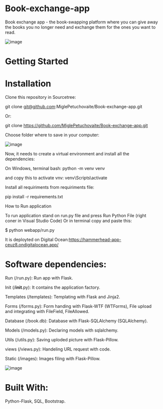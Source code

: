 # Book-exchange-app

Book exchange app - the book-swapping platform where you can give away the books you no longer need and exchange them for the ones you want to read. 

![image](https://user-images.githubusercontent.com/105554616/224053688-0e919cc1-d8b1-404c-9baf-ddcbf037917d.png)


# Getting Started


# Installation

Clone this repository in Sourcetree:

git clone git@github.com:MiglePetuchovaite/Book-exchange-app.git

Or:

git clone https://github.com/MiglePetuchovaite/Book-exchange-app.git

Choose folder where to save in your computer:

![image](https://user-images.githubusercontent.com/105554616/224057581-8aad90c6-7ce5-42e8-965c-685a404b2d03.png)

Now, it needs to create a virtual environment and install all the dependencies:

On Windows, terminal bash:  python -m venv venv

and copy this to activate vnv: venv\Scripts\activate

Install all requiriments from requiriments file:

pip install -r requirements.txt

How to Run application

To run application stand on run.py file and press Run Python File (right coner in Visual Studio Code)
Or in terminal copy and paste this:

$ python webapp/run.py

It is deployted on Digital Ocean:https://hammerhead-app-ceuz8.ondigitalocean.app/


# Software dependencies:

Run (/run.py): Run app with Flask.

Init (/__init__.py): It contains the application factory.

Templates (/templates): Templating with Flask and Jinja2.

Forms (/forms.py): Form handing with Flask-WTF (WTForms), File upload and integrating with FileField, FileAllowed.

Database (/book.db): Database with Flask-SQLAlchemy (SQLAlchemy).

Models (/models.py): Declaring models with sqlalchemy.

Utils (/utils.py): Saving uploded picture with Flask-Pillow.

views (/views.py): Handeling URL request with code.

Static (/images): Images filing with Flask-Pillow.

![image](https://user-images.githubusercontent.com/105554616/224803983-88970cbe-f594-43c6-b377-fb58d1e9045a.png)


# Built With:

Python-Flask, SQL, Bootstrap.

